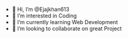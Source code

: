 - 👋 Hi, I’m @Ejajkhan613
- 👀 I’m interested in Coding
- 🌱 I’m currently learning Web Development
- 💞️ I’m looking to collaborate on great Project

<!---
Ejajkhan613/Ejajkhan613 is a ✨ special ✨ repository because its `README.md` (this file) appears on your GitHub profile.
You can click the Preview link to take a look at your changes.
--->
